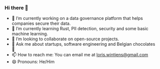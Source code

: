 ### Hi there 👋


- 🔭 I’m currently working on a data governance platform that helps companies secure their data.
- 🌱 I’m currently learning Rust, PII detection, security and some basic machine learning.
- 👯 I’m looking to collaborate on open-source projects.
- 💬 Ask me about startups, software engineering and Belgian chocolates 🍫
- 📫 How to reach me: You can email me at loris.wintjens@gmail.com
- 😄 Pronouns: He/Him

